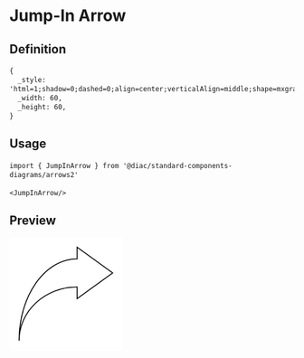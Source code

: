 # Jump-In Arrow

## Definition

```
{
  _style: 'html=1;shadow=0;dashed=0;align=center;verticalAlign=middle;shape=mxgraph.arrows2.jumpInArrow;dy=15;dx=38;arrowHead=55;',
  _width: 60,
  _height: 60,
}
```

## Usage

```
import { JumpInArrow } from '@diac/standard-components-diagrams/arrows2'

<JumpInArrow/>
```

## Preview

<img src="./jump-in-arrow.png" width="200"/>
